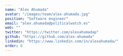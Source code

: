 ```yaml
---
name: "Alex Ahumada"
avatar: "/images/team/alex-ahumada.jpg"
position: "Software engineer"
email: "alex.ahumada@politicalwatch.es"
web: ""
twitter: "https://twitter.com/alexahumadap"
github: "https://github.com/alex-ahumada"
linkedin: "https://www.linkedin.com/in/alexahumada/"
order: 6
---
```

